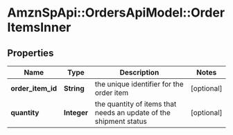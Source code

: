 # AmznSpApi::OrdersApiModel::OrderItemsInner

## Properties
Name | Type | Description | Notes
------------ | ------------- | ------------- | -------------
**order_item_id** | **String** | the unique identifier for the order item | [optional] 
**quantity** | **Integer** | the quantity of items that needs an update of the shipment status | [optional] 

